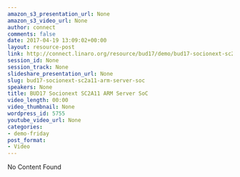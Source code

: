 ```yaml
---
amazon_s3_presentation_url: None
amazon_s3_video_url: None
author: connect
comments: false
date: 2017-04-19 13:09:02+00:00
layout: resource-post
link: http://connect.linaro.org/resource/bud17/demo/bud17-socionext-sc2a11-arm-server-soc/
session_id: None
session_track: None
slideshare_presentation_url: None
slug: bud17-socionext-sc2a11-arm-server-soc
speakers: None
title: BUD17 Socionext SC2A11 ARM Server SoC
video_length: 00:00
video_thumbnail: None
wordpress_id: 5755
youtube_video_url: None
categories:
- demo-friday
post_format:
- Video
---
```


No Content Found
